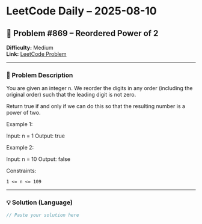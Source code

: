 # LeetCode Daily – 2025-08-10

## 🧠 Problem #869 – **Reordered Power of 2**
**Difficulty:** Medium  
**Link:** [LeetCode Problem](https://leetcode.com/problems/reordered-power-of-2)

---

### 📝 Problem Description

You are given an integer n. We reorder the digits in any order (including the original order) such that the leading digit is not zero.

Return true if and only if we can do this so that the resulting number is a power of two.

 
Example 1:


Input: n = 1
Output: true


Example 2:


Input: n = 10
Output: false


 
Constraints:


	1 <= n <= 109

---

### 💡 Solution (Language)

```cpp
// Paste your solution here
